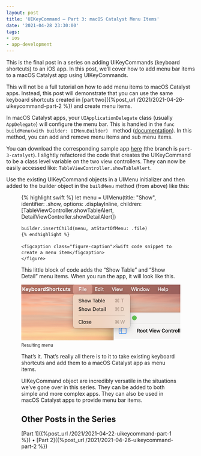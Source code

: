 ```yaml
---
layout: post
title: 'UIKeyCommand — Part 3: macOS Catalyst Menu Items'
date: '2021-04-28 23:30:00'
tags:
- ios
- app-development
---
```


This is the final post in a series on adding UIKeyCommands (keyboard shortcuts) to an iOS app. In this post, we’ll cover how to add menu bar items to a macOS Catalyst app using UIKeyCommands.

This will not be a full tutorial on how to add menu items to macOS Catalyst apps. Instead, this post will demonstrate that you can use the same keyboard shortcuts created in [part two]({%post_url /2021/2021-04-26-uikeycommand-part-2 %}) and create menu items.

In macOS Catalyst apps, your `UIApplicationDelegate` class (usually `AppDelegate`) will configure the menu bar. This is handled in the `func buildMenu(with builder: UIMenuBuilder) ` method ([documentation](https://developer.apple.com/documentation/uikit/uiresponder/3327317-buildmenu)). In this method, you can add and remove menu items and sub menu items.

You can download the corresponding sample app [here](https://github.com/rwgrier/UIKeyCommand-series/tree/part-3-catalyst) (the branch is `part-3-catalyst`). I slightly refactored the code that creates the UIKeyCommand to be a class level variable on the two view controllers. They can now be easily accessed like: `TableViewController.showTableAlert`.

Use the existing UIKeyCommand objects in a UIMenu initializer and then added to the builder object in the `buildMenu` method (from above) like this:

<figure class="figure">
    {% highlight swift %}
    let menu = UIMenu(title: "Show",
                      identifier: .show,
                      options: .displayInline,
                      children: [TableViewController.showTableAlert,
                                 DetailViewController.showDetailAlert])
                                 
    builder.insertChild(menu, atStartOfMenu: .file)
    {% endhighlight %}
    
    <figcaption class="figure-caption">Swift code snippet to create a menu item</figcaption>
    </figure>

This little block of code adds the “Show Table” and “Show Detail” menu items. When you run the app, it will look like this.

<div class="py-3">
    <div class="card shadow-sm">
        <img class="img-fluid" src="/public/images/2021/uikeycommand-part-3/menu.png">
        <div class="card-body mx-auto">
            <small>Resulting menu</small>
        </div>
    </div>
</div>

That’s it. That’s really all there is to it to take existing keyboard shortcuts and add them to a macOS Catalyst app as menu items.

UIKeyCommand object are incredibly versatile in the situations we’ve gone over in this series. They can be added to both simple and more complex apps. They can also be used in macOS Catalyst apps to provide menu bar items.

## Other Posts in the Series

[Part 1]({%post_url /2021/2021-04-22-uikeycommand-part-1 %}) • [Part 2]({%post_url /2021/2021-04-26-uikeycommand-part-2 %})

